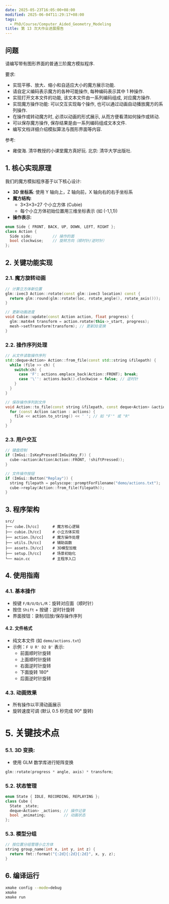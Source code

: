 ```yaml
---
date: 2025-05-23T16:05:00+08:00
modified: 2025-06-04T11:29:17+08:00
tags:
  - PhD/Course/Computer_Aided_Geometry_Modeling
title: 第 13 次大作业进展报告
---
```


## 问题

请编写带有图形界面的普通三阶魔方模拟程序.

要求:

- 实现平移、放大、缩小和自适应大小的魔方展示功能.
- 请自定义编码表示魔方的各种可能操作, 每种编码表示其中 1 种操作.
- 实现打开文本文件的功能, 该文本文件由一系列编码组成, 对应魔方操作.
- 实现魔方操作功能: 可以交互实现每个操作, 也可以通过动画自动播放魔方的系列操作.
- 在操作或转动魔方时, 必须以动画的形式展示, 从而方便看清如何操作或转动.
- 可以保存魔方操作, 保存结果是由一系列编码组成文本文件.
- 编写文档详细介绍模拟算法与图形界面等内容.

参考:

- 雍俊海. 清华教授的小课堂魔方真好玩. 北京: 清华大学出版社.

## 1. 核心实现原理

我们的魔方模拟程序基于以下核心设计:

- **3D 坐标系**: 使用 Y 轴向上，Z 轴向前，X 轴向右的右手坐标系
- **魔方结构**:
  - 3×3×3=27 个小立方体 (Cubie)
  - 每个小立方体初始位置用三维坐标表示 (如 (-1,1,1))
- **操作表示**:

```cpp
enum Side { FRONT, BACK, UP, DOWN, LEFT, RIGHT };
class Action {
  Side side;         // 操作的面
  bool clockwise;    // 旋转方向（顺时针/逆时针）
};
```

## 2. 关键功能实现

### 2.1. 魔方旋转动画

```cpp
// 计算立方体新位置
glm::ivec3 Action::rotate(const glm::ivec3 location) const {
  return glm::round(glm::rotate(loc, rotate_angle(), rotate_axis()));
}

// 更新动画进度
void Cubie::update(const Action action, float progress) {
  glm::mat4x4 transform = action.rotate(this->_start, progress);
  mesh->setTransform(transform); // 更新3D变换
}
```

### 2.2. 操作序列处理

```cpp
// 从文件读取操作序列
std::deque<Action> Action::from_file(const std::string &filepath) {
  while (file >> ch) {
    switch(ch) {
	  case 'F': actions.emplace_back(Action::FRONT); break;
	  case '\'': actions.back().clockwise = false; // 逆时针
    }
  }
}

// 保存操作序列到文件
void Action::to_file(const string &filepath, const deque<Action> &actions) {
  for (const Action &action : actions) {
    file << action.to_string() << ' '; // 如 "F'" 或 "R"
  }
}
```

### 2.3. 用户交互

```cpp
// 键盘控制
if (ImGui::IsKeyPressed(ImGuiKey_F)) {
  cube->action(Action(Action::FRONT, !shiftPressed));
}

// 文件操作按钮
if (ImGui::Button("Replay")) {
  string filepath = polyscope::promptForFilename("demo/actions.txt");
  cube->replay(Action::from_file(filepath));
}
```

## 3. 程序架构

```
src/
├── cube.[h/cc]      # 魔方核心逻辑
├── cubie.[h/cc]     # 小立方体实现
├── action.[h/cc]    # 魔方操作处理
├── utils.[h/cc]     # 辅助函数
├── assets.[h/cc]    # 3D模型加载
├── setup.[h/cc]     # 场景初始化
└── main.cc          # 主程序入口
```

## 4. 使用指南

### 4.1. 基本操作

- 按键 `F/B/U/D/L/R`：旋转对应面（顺时针）
- 按住 `Shift` + 按键：逆时针旋转
- 界面按钮：录制/回放/保存操作序列

#### 4.2. 文件格式

- 纯文本文件 (如 `demo/actions.txt`)
- 示例：`F U R' D2 B'` 表示:
  - 前面顺时针旋转
  - 上面顺时针旋转
  - 右面逆时针旋转
  - 下面旋转 180°
  - 后面逆时针旋转

### 4.3. 动画效果

- 所有操作以平滑动画展示
- 旋转速度可调 (默认 0.5 秒完成 90° 旋转)

# 5. 关键技术点

### 5.1. 3D 变换:

- 使用 GLM 数学库进行矩阵变换

```cpp
glm::rotate(progress * angle, axis) * transform;
```

### 5.2. 状态管理

```cpp
enum State { IDLE, RECORDING, REPLAYING };
class Cube {
  State _state;
  deque<Action> _actions; // 操作记录
  bool _animating;        // 动画状态
};
```

### 5.3. 模型分组

```cpp
// 按位置分组管理小立方体
string group_name(int x, int y, int z) {
  return fmt::format("{:2d}{:2d}{:2d}", x, y, z);
}
```

## 6. 编译运行

```bash
xmake config --mode=debug
xmake
xmake run
```
